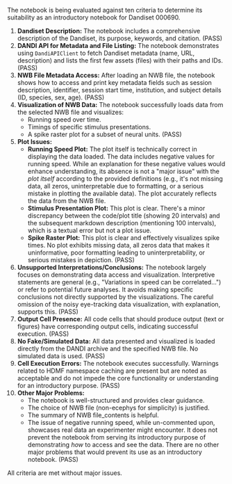 The notebook is being evaluated against ten criteria to determine its suitability as an introductory notebook for Dandiset 000690.

1.  **Dandiset Description:** The notebook includes a comprehensive description of the Dandiset, its purpose, keywords, and citation. (PASS)
2.  **DANDI API for Metadata and File Listing:** The notebook demonstrates using `DandiAPIClient` to fetch Dandiset metadata (name, URL, description) and lists the first few assets (files) with their paths and IDs. (PASS)
3.  **NWB File Metadata Access:** After loading an NWB file, the notebook shows how to access and print key metadata fields such as session description, identifier, session start time, institution, and subject details (ID, species, sex, age). (PASS)
4.  **Visualization of NWB Data:** The notebook successfully loads data from the selected NWB file and visualizes:
    *   Running speed over time.
    *   Timings of specific stimulus presentations.
    *   A spike raster plot for a subset of neural units. (PASS)
5.  **Plot Issues:**
    *   **Running Speed Plot:** The plot itself is technically correct in displaying the data loaded. The data includes negative values for running speed. While an explanation for these negative values would enhance understanding, its absence is not a "major issue" with the *plot itself* according to the provided definitions (e.g., it's not missing data, all zeros, uninterpretable due to formatting, or a serious mistake in plotting the available data). The plot accurately reflects the data from the NWB file.
    *   **Stimulus Presentation Plot:** This plot is clear. There's a minor discrepancy between the code/plot title (showing 20 intervals) and the subsequent markdown description (mentioning 100 intervals), which is a textual error but not a plot issue.
    *   **Spike Raster Plot:** This plot is clear and effectively visualizes spike times.
    No plot exhibits missing data, all zeros data that makes it uninformative, poor formatting leading to uninterpretability, or serious mistakes in depiction. (PASS)
6.  **Unsupported Interpretations/Conclusions:** The notebook largely focuses on demonstrating data access and visualization. Interpretive statements are general (e.g., "Variations in speed can be correlated...") or refer to potential future analyses. It avoids making specific conclusions not directly supported by the visualizations. The careful omission of the noisy eye-tracking data visualization, with explanation, supports this. (PASS)
7.  **Output Cell Presence:** All code cells that should produce output (text or figures) have corresponding output cells, indicating successful execution. (PASS)
8.  **No Fake/Simulated Data:** All data presented and visualized is loaded directly from the DANDI archive and the specified NWB file. No simulated data is used. (PASS)
9.  **Cell Execution Errors:** The notebook executes successfully. Warnings related to HDMF namespace caching are present but are noted as acceptable and do not impede the core functionality or understanding for an introductory purpose. (PASS)
10. **Other Major Problems:**
    *   The notebook is well-structured and provides clear guidance.
    *   The choice of NWB file (non-ecephys for simplicity) is justified.
    *   The summary of NWB file_contents is helpful.
    *   The issue of negative running speed, while un-commented upon, showcases real data an experimenter might encounter. It does not prevent the notebook from serving its introductory purpose of demonstrating *how* to access and see the data.
    There are no other major problems that would prevent its use as an introductory notebook. (PASS)

All criteria are met without major issues.
